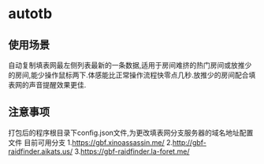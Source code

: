 # autotb
## 使用场景
自动复制填表网最左侧列表最新的一条数据,适用于房间难挤的热门房间或放推少的房间,能少操作鼠标两下.体感能比正常操作流程快零点几秒.放推少的房间配合填表网的声音提醒效果更佳.

## 注意事项
打包后的程序根目录下config.json文件,为更改填表网分支服务器的域名地址配置文件
目前可用分支
1.https://gbf.xinoassassin.me/
2.http://gbf-raidfinder.aikats.us/
3.https://gbf-raidfinder.la-foret.me/
